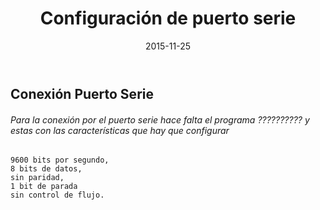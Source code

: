 ﻿---
title: Configuración de puerto serie
description: 
date: 2015-11-25
lastmod: 2015-11-25
slug: PuertoSerie
image: "covers/linux.png"
tags:
  - port
  - serial
  - network
categories:
  - Linux
---


## Conexión Puerto Serie

###### Para la conexión por el puerto serie hace falta el programa ?????????? y estas con las características que hay que configurar
```
9600 bits por segundo,
8 bits de datos,
sin paridad,
1 bit de parada
sin control de flujo.
```
